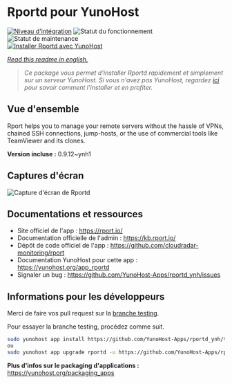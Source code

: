 <!--
N.B.: This README was automatically generated by https://github.com/YunoHost/apps/tree/master/tools/README-generator
It shall NOT be edited by hand.
-->

# Rportd pour YunoHost

[![Niveau d'intégration](https://dash.yunohost.org/integration/rportd.svg)](https://dash.yunohost.org/appci/app/rportd) ![Statut du fonctionnement](https://ci-apps.yunohost.org/ci/badges/rportd.status.svg) ![Statut de maintenance](https://ci-apps.yunohost.org/ci/badges/rportd.maintain.svg)  
[![Installer Rportd avec YunoHost](https://install-app.yunohost.org/install-with-yunohost.svg)](https://install-app.yunohost.org/?app=rportd)

*[Read this readme in english.](./README.md)*

> *Ce package vous permet d'installer Rportd rapidement et simplement sur un serveur YunoHost.
Si vous n'avez pas YunoHost, regardez [ici](https://yunohost.org/#/install) pour savoir comment l'installer et en profiter.*

## Vue d'ensemble

Rport helps you to manage your remote servers without the hassle of VPNs, chained SSH connections, jump-hosts, or the use of commercial tools like TeamViewer and its clones.


**Version incluse :** 0.9.12~ynh1

## Captures d'écran

![Capture d'écran de Rportd](./doc/screenshots/screenshot.jpg)

## Documentations et ressources

* Site officiel de l'app : <https://rport.io/>
* Documentation officielle de l'admin : <https://kb.rport.io/>
* Dépôt de code officiel de l'app : <https://github.com/cloudradar-monitoring/rport>
* Documentation YunoHost pour cette app : <https://yunohost.org/app_rportd>
* Signaler un bug : <https://github.com/YunoHost-Apps/rportd_ynh/issues>

## Informations pour les développeurs

Merci de faire vos pull request sur la [branche testing](https://github.com/YunoHost-Apps/rportd_ynh/tree/testing).

Pour essayer la branche testing, procédez comme suit.

``` bash
sudo yunohost app install https://github.com/YunoHost-Apps/rportd_ynh/tree/testing --debug
ou
sudo yunohost app upgrade rportd -u https://github.com/YunoHost-Apps/rportd_ynh/tree/testing --debug
```

**Plus d'infos sur le packaging d'applications :** <https://yunohost.org/packaging_apps>

